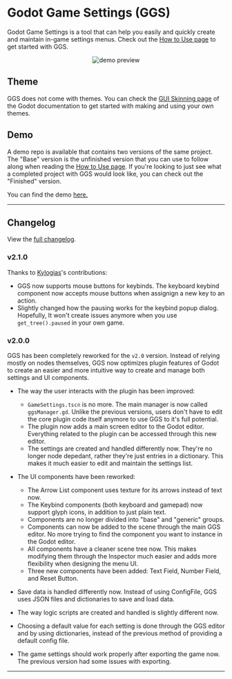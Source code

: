 # Godot Game Settings (GGS)
Godot Game Settings is a tool that can help you easily and quickly create and maintain in-game settings menus. Check out the [How to Use page](https://github.com/PunchablePlushie/godot_ggs/wiki/How-to_use) to get started with GGS.
<p align="center">
  <img src="https://i.imgur.com/aOIyWU5.png?2" alt="demo preview">
</p>



## Theme
GGS does not come with themes. You can check the [GUI Skinning page](https://docs.godotengine.org/en/stable/tutorials/gui/gui_skinning.html) of the Godot documentation to get started with making and using your own themes.

## Demo
A demo repo is available that contains two versions of the same project. The "Base" version is the unfinished version that you can use to follow along when reading the [How to Use page](https://github.com/PunchablePlushie/godot_ggs/wiki/How-to_use). If you're looking to just see what a completed project with GGS would look like, you can check out the "Finished" version.

You can find the demo [here.](https://github.com/PunchablePlushie/GGS-Demo)

___

## Changelog
View the [full changelog](https://github.com/PunchablePlushie/godot_ggs/wiki/Changelog).

### v2.1.0
Thanks to [Kylogias](https://github.com/Kylogias)'s contributions:
* GGS now supports mouse buttons for keybinds. The keyboard keybind component now accepts mouse buttons when assignign a new key to an action.
* Slightly changed how the pausing works for the keybind popup dialog. Hopefully, It won't create issues anymore when you use `get_tree().paused` in your own game.

### v2.0.0
GGS has been completely reworked for the `v2.0` version. Instead of relying mostly on nodes themselves, GGS now optimizes plugin features of Godot to create an easier and more intuitive way to create and manage both settings and UI components.
* The way the user interacts with the plugin has been improved:
  * `GameSettings.tscn` is no more. The main manager is now called `ggsManager.gd`. Unlike the previous versions, users don't have to edit the core plugin code itself anymore to use GGS to it's full potential.
  * The plugin now adds a main screen editor to the Godot editor. Everything related to the plugin can be accessed through this new editor.
  * The settings are created and handled differently now. They're no longer node depedant, rather they're just entries in a dictionary. This makes it much easier to edit and maintain the settings list.

* The UI components have been reworked:
  * The Arrow List component uses texture for its arrows instead of text now.
  * The Keybind components (both keyboard and gamepad) now support glyph icons, in addition to just plain text. 
  * Components are no longer divided into "base" and "generic" groups.
  * Components can now be added to the scene through the main GGS editor. No more trying to find the component you want to instance in the Godot editor.
  * All components have a cleaner scene tree now. This makes modifying them through the Inspector much easier and adds more flexibility when designing the menu UI.
  * Three new components have been added: Text Field, Number Field, and Reset Button.

* Save data is handled differently now. Instead of using ConfigFile, GGS uses JSON files and dictionaries to save and load data.
* The way logic scripts are created and handled is slightly different now.
* Choosing a default value for each setting is done through the GGS editor and by using dictionaries, instead of the previous method of providing a default config file.
* The game settings should work properly after exporting the game now. The previous version had some issues with exporting.
___
